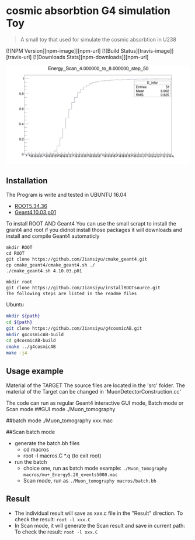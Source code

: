 # cosmic absorbtion G4 simulation Toy
> A small toy that used for simulate the cosmic absorbtion in U238

[![NPM Version][npm-image]][npm-url]
[![Build Status][travis-image]][travis-url]
[![Downloads Stats][npm-downloads]][npm-url]


![](example.jpg)



## Installation

The Program is write and tested in UBUNTU 16.04

* [ROOT5.34.36](https://root.cern.ch/)
* [Geant4.10.03.p01](https://geant4.web.cern.ch)

To install ROOT AND Geant4
	You can use the small scrapt to install the grant4 and root if you didnot install those packages
	it will downloads and install and compile Geant4 automaticly
```
mkdir ROOT
cd ROOT
git clone https://github.com/Jiansiyu/cmake_geant4.git
cp cmake_geant4/cmake_geant4.sh ./
./cmake_geant4.sh 4.10.03.p01
```
```
mkdir root
git clone https://github.com/Jiansiyu/installROOTsource.git
The following steps are listed in the readme files
```


Ubuntu
```sh
mkdir ${path}
cd ${path}
git clone https://github.com/Jiansiyu/g4cosmicAB.git
mkdir g4cosmicAB-build
cd g4cosmicAB-build
cmake ../g4cosmicAB
make -j4
```


## Usage example

Material of the TARGET
The source files are located in the 'src' folder. The material of the Target can be changed in 'MuonDetectorConstruction.cc'

The code can run as regular Geant4 interactive GUI mode, Batch mode or Scan mode
##GUI mode
./Muon_tomography

##batch mode
./Muon_tomography  xxx.mac

##Scan batch mode

* generate the batch.bh files 
	* cd macros 
	* root -l macros.C
	*.q (to exit root)
* run the batch
	* choice one, run as batch mode example: ```./Muon_tomography macros/mu+_Energy5.28_events5000.mac```
	* Scan mode,  run as ```./Muon_tomography macros/batch.bh```

## Result
* The individual result will save as xxx.c file in the "Result"  direction. To check the result: ```root -l xxx.C```
* In Scan mode, it will generate the Scan result and save in current path: To check the result: ```root -l xxx.C```

